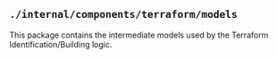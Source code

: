 ## `./internal/components/terraform/models`

This package contains the intermediate models used by the Terraform Identification/Building logic.
